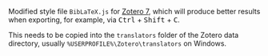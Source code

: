 Modified style file `BibLaTeX.js` for [Zotero 7](https://www.zotero.org/support/beta_builds),
which will produce better results when exporting,
for example, via <kbd>Ctrl</kbd> + <kbd>Shift</kbd> + <kbd>C</kbd>.

This needs to be copied into the `translators` folder of the Zotero data directory,
usually `%USERPROFILE%\Zotero\translators` on Windows.

